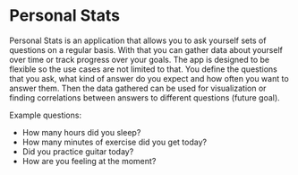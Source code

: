 # Personal Stats

Personal Stats is an application that allows you to ask yourself sets of questions on a regular basis.
With that you can gather data about yourself over time or track progress over your goals.
The app is designed to be flexible so the use cases are not limited to that.
You define the questions that you ask, what kind of answer do you expect
and how often you want to answer them.
Then the data gathered can be used for visualization or finding correlations between answers to different questions (future goal).

Example questions:
* How many hours did you sleep?
* How many minutes of exercise did you get today?
* Did you practice guitar today?
* How are you feeling at the moment?
